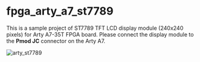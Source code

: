 # fpga_arty_a7_st7789

This is a sample project of ST7789 TFT LCD display module (240x240 pixels) for Arty A7-35T FPGA board. 
Please connect the display module to the **Pmod JC** connector on the Arty A7.

![arty_st7789](https://github.com/user-attachments/assets/3a54b025-9869-4ea1-940a-8fc95e305e4c)
